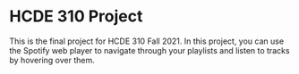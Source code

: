 # HCDE 310 Project
This is the final project for HCDE 310 Fall 2021. In this project, you can use the Spotify web player to navigate through your playlists and listen to tracks by hovering over them.